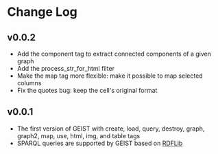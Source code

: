 # Change Log

## v0.0.2

- Add the component tag to extract connected components of a given graph
- Add the process_str_for_html filter
- Make the map tag more flexible: make it possible to map selected columns
- Fix the quotes bug: keep the cell's original format

## v0.0.1

- The first version of GEIST with create, load, query, destroy, graph, graph2, map, use, html, img, and table tags
- SPARQL queries are supported by GEIST based on [RDFLib](https://github.com/RDFLib/rdflib)
